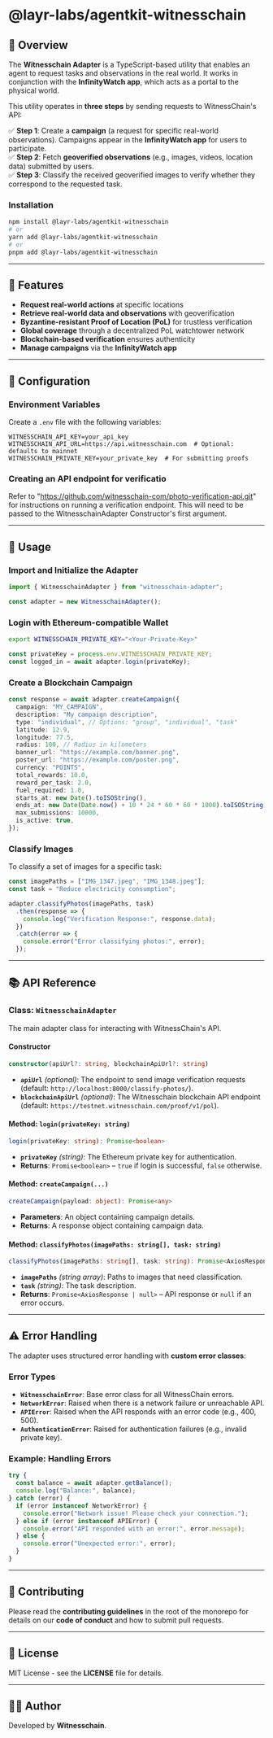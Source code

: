# **@layr-labs/agentkit-witnesschain**

## 📌 Overview
The **Witnesschain Adapter** is a TypeScript-based utility that enables an agent to request tasks and observations in the real world. It works in conjunction with the **InfinityWatch app**, which acts as a portal to the physical world.

This utility operates in **three steps** by sending requests to WitnessChain's API:

✅ **Step 1**: Create a **campaign** (a request for specific real-world observations). Campaigns appear in the **InfinityWatch app** for users to participate.  
✅ **Step 2**: Fetch **geoverified observations** (e.g., images, videos, location data) submitted by users.  
✅ **Step 3**: Classify the received geoverified images to verify whether they correspond to the requested task.  

### **Installation**
```bash
npm install @layr-labs/agentkit-witnesschain
# or
yarn add @layr-labs/agentkit-witnesschain
# or
pnpm add @layr-labs/agentkit-witnesschain
```

---

## 🚀 Features
- **Request real-world actions** at specific locations
- **Retrieve real-world data and observations** with geoverification
- **Byzantine-resistant Proof of Location (PoL)** for trustless verification
- **Global coverage** through a decentralized PoL watchtower network
- **Blockchain-based verification** ensures authenticity
- **Manage campaigns** via the **InfinityWatch app**

---

## 🔧 Configuration

### **Environment Variables**

Create a `.env` file with the following variables:
```env
WITNESSCHAIN_API_KEY=your_api_key
WITNESSCHAIN_API_URL=https://api.witnesschain.com  # Optional: defaults to mainnet
WITNESSCHAIN_PRIVATE_KEY=your_private_key  # For submitting proofs
```

### **Creating an API endpoint for verificatio**
Refer to "https://github.com/witnesschain-com/photo-verification-api.git" for instructions on running a verification endpoint. This will need to be passed to the WitnesschainAdapter Constructor's first argument.

---

## 📖 Usage

### **Import and Initialize the Adapter**
```typescript
import { WitnesschainAdapter } from "witnesschain-adapter";

const adapter = new WitnesschainAdapter();
```

### **Login with Ethereum-compatible Wallet**
```sh
export WITNESSCHAIN_PRIVATE_KEY="<Your-Private-Key>"
```
```typescript
const privateKey = process.env.WITNESSCHAIN_PRIVATE_KEY; 
const logged_in = await adapter.login(privateKey);
```

### **Create a Blockchain Campaign**
```typescript
const response = await adapter.createCampaign({
  campaign: "MY_CAMPAIGN",
  description: "My campaign description",
  type: "individual", // Options: "group", "individual", "task"
  latitude: 12.9,
  longitude: 77.5,
  radius: 100, // Radius in kilometers
  banner_url: "https://example.com/banner.png",
  poster_url: "https://example.com/poster.png",
  currency: "POINTS",
  total_rewards: 10.0,
  reward_per_task: 2.0,
  fuel_required: 1.0,
  starts_at: new Date().toISOString(),
  ends_at: new Date(Date.now() + 10 * 24 * 60 * 60 * 1000).toISOString(),
  max_submissions: 10000,
  is_active: true,
});
```

### **Classify Images**
To classify a set of images for a specific task:
```typescript
const imagePaths = ["IMG_1347.jpeg", "IMG_1348.jpeg"];
const task = "Reduce electricity consumption";

adapter.classifyPhotos(imagePaths, task)
  .then(response => {
    console.log("Verification Response:", response.data);
  })
  .catch(error => {
    console.error("Error classifying photos:", error);
  });
```

---

## 📚 API Reference

### **Class: `WitnesschainAdapter`**
The main adapter class for interacting with WitnessChain's API.

#### **Constructor**
```typescript
constructor(apiUrl?: string, blockchainApiUrl?: string)
```
- **`apiUrl`** *(optional)*: The endpoint to send image verification requests (default: `http://localhost:8000/classify-photos/`).
- **`blockchainApiUrl`** *(optional)*: The Witnesschain blockchain API endpoint (default: `https://testnet.witnesschain.com/proof/v1/pol`).

#### **Method: `login(privateKey: string)`**
```typescript
login(privateKey: string): Promise<boolean>
```
- **`privateKey`** *(string)*: The Ethereum private key for authentication.
- **Returns**: `Promise<boolean>` – `true` if login is successful, `false` otherwise.

#### **Method: `createCampaign(...)`**
```typescript
createCampaign(payload: object): Promise<any>
```
- **Parameters**: An object containing campaign details.
- **Returns**: A response object containing campaign data.

#### **Method: `classifyPhotos(imagePaths: string[], task: string)`**
```typescript
classifyPhotos(imagePaths: string[], task: string): Promise<AxiosResponse | null>
```
- **`imagePaths`** *(string array)*: Paths to images that need classification.
- **`task`** *(string)*: The task description.
- **Returns**: `Promise<AxiosResponse | null>` – API response or `null` if an error occurs.

---

## ⚠️ Error Handling

The adapter uses structured error handling with **custom error classes**:

### **Error Types**
- **`WitnesschainError`**: Base error class for all WitnessChain errors.
- **`NetworkError`**: Raised when there is a network failure or unreachable API.
- **`APIError`**: Raised when the API responds with an error code (e.g., 400, 500).
- **`AuthenticationError`**: Raised for authentication failures (e.g., invalid private key).

### **Example: Handling Errors**
```typescript
try {
  const balance = await adapter.getBalance();
  console.log("Balance:", balance);
} catch (error) {
  if (error instanceof NetworkError) {
    console.error("Network issue! Please check your connection.");
  } else if (error instanceof APIError) {
    console.error("API responded with an error:", error.message);
  } else {
    console.error("Unexpected error:", error);
  }
}
```

---

## 🤝 Contributing
Please read the **contributing guidelines** in the root of the monorepo for details on our **code of conduct** and how to submit pull requests.

---

## 📜 License
MIT License - see the **LICENSE** file for details.

---

## 👨‍💻 Author
Developed by **Witnesschain**.
